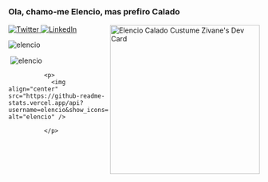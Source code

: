 ##
<h3 align="left" color="#ff0000"> Ola, chamo-me Elencio, mas prefiro Calado</h3>
<div>
<div align="left">
  <a href="##">
    <img
      src="https://img.shields.io/twitter/follow/omBratteng?label=Twitter&logo=twitter&style=flat-square&color=1da1f2&logoColor=ffffff"
      alt="Twitter"
    />
  </a>
  <a href="https://linkedin.com/in/elencio-calado-zivane">
    <img
      src="https://img.shields.io/static/v1?logo=linkedin&style=flat-square&color=0072b1&label=LinkedIn&message=%E2%98%86"
      alt="LinkedIn"
    />
  </a>

<a  href="https://app.daily.dev/elencio">
     <img  
     width= "300"
     align="right" src="https://api.daily.dev/devcards/b29609e0ec444d339e8c175f14b3fc52.png?r=gtb" width="400" alt="Elencio Calado Custume Zivane's Dev      Card"
      />
 </a>
</div>

  <div>
  
  <p><img align="center" src="https://github-readme-stats.vercel.app/api/top-langs?username=elencio&show_icons=true&locale=en&layout=compact"       alt="elencio" /></p>
   

<p>&nbsp;<img 
              align="center" src="https://github-readme-stats.vercel.app/api?username=elencio&show_icons=true&locale=en" alt="elencio"
              /></p>

              <p>
                <img align="center" src="https://github-readme-stats.vercel.app/api?username=elencio&show_icons=true&theme=transparent" alt="elencio" />
               
              </p>




####  
  </div>

</div>
<div>
  
####

</div>


 
 


